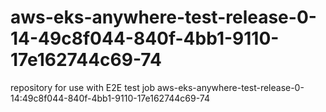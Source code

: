 # aws-eks-anywhere-test-release-0-14-49c8f044-840f-4bb1-9110-17e162744c69-74
repository for use with E2E test job aws-eks-anywhere-test-release-0-14:49c8f044-840f-4bb1-9110-17e162744c69-74
